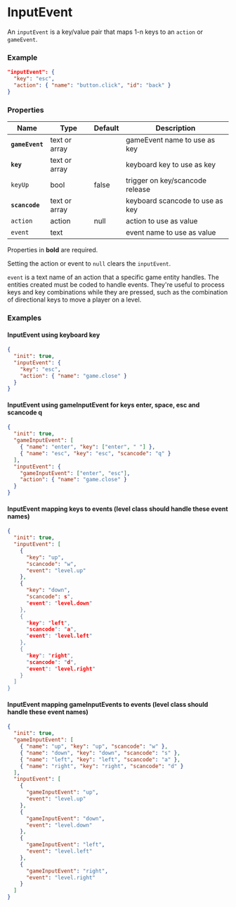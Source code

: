 # InputEvent

An `inputEvent` is a key/value pair that maps 1-n keys to an `action` or `gameEvent`.

### Example

```json
"inputEvent": {
  "key": "esc",
  "action": { "name": "button.click", "id": "back" }
}
```

### Properties

Name            | Type          | Default | Description
--------------- | ------------- | ------- | ----------------------------
**`gameEvent`** | text or array |         | gameEvent name to use as key
**`key`**       | text or array |         | keyboard key to use as key
`keyUp`         | bool          | false   | trigger on key/scancode release
**`scancode`**  | text or array |         | keyboard scancode to use as key
`action`        | action        | null    | action to use as value
`event`         | text          |         | event name to use as value

Properties in **bold** are required.  

Setting the action or event to `null` clears the `inputEvent`.  

`event` is a text name of an action that a specific game entity handles.
The entities created must be coded to handle events. They're useful to
process keys and key combinations while they are pressed, such as the combination
of directional keys to move a player on a level.

### Examples

#### InputEvent using keyboard key

```json
{
  "init": true,
  "inputEvent": {
    "key": "esc",
    "action": { "name": "game.close" }
  }
}
```

#### InputEvent using gameInputEvent for keys enter, space, esc and scancode q

```json
{
  "init": true,
  "gameInputEvent": [
    { "name": "enter", "key": ["enter", " "] },
    { "name": "esc", "key": "esc", "scancode": "q" }
  ],
  "inputEvent": {
    "gameInputEvent": ["enter", "esc"],
    "action": { "name": "game.close" }
  }
}
```

#### InputEvent mapping keys to events (level class should handle these event names)

```json
{
  "init": true,
  "inputEvent": [
    {
      "key": "up",
      "scancode": "w",
      "event": "level.up"
    },
    {
      "key": "down",
      "scancode": s",
      "event": "level.down"
    },
    {
      "key": "left",
      "scancode": "a",
      "event": "level.left"
    },
    {
      "key": "right",
      "scancode": "d",
      "event": "level.right"
    }
  ]
}
```

#### InputEvent mapping gameInputEvents to events (level class should handle these event names)

```json
{
  "init": true,
  "gameInputEvent": [
    { "name": "up", "key": "up", "scancode": "w" },
    { "name": "down", "key": "down", "scancode": "s" },
    { "name": "left", "key": "left", "scancode": "a" },
    { "name": "right", "key": "right", "scancode": "d" }
  ],
  "inputEvent": [
    {
      "gameInputEvent": "up",
      "event": "level.up"
    },
    {
      "gameInputEvent": "down",
      "event": "level.down"
    },
    {
      "gameInputEvent": "left",
      "event": "level.left"
    },
    {
      "gameInputEvent": "right",
      "event": "level.right"
    }
  ]
}
```
